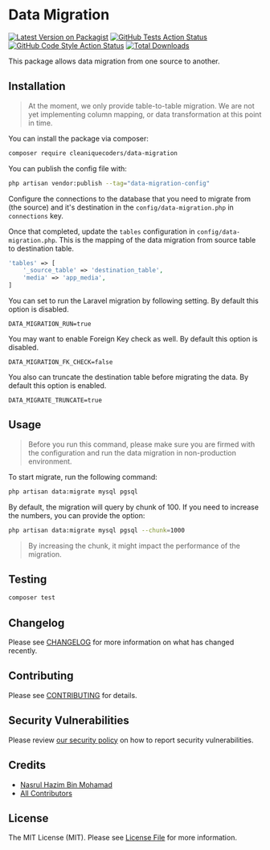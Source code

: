 # Data Migration

[![Latest Version on Packagist](https://img.shields.io/packagist/v/cleaniquecoders/data-migration.svg?style=flat-square)](https://packagist.org/packages/cleaniquecoders/data-migration)
[![GitHub Tests Action Status](https://img.shields.io/github/actions/workflow/status/cleaniquecoders/data-migration/run-tests.yml?branch=main&label=tests&style=flat-square)](https://github.com/cleaniquecoders/data-migration/actions?query=workflow%3Arun-tests+branch%3Amain)
[![GitHub Code Style Action Status](https://img.shields.io/github/actions/workflow/status/cleaniquecoders/data-migration/fix-php-code-style-issues.yml?branch=main&label=code%20style&style=flat-square)](https://github.com/cleaniquecoders/data-migration/actions?query=workflow%3A"Fix+PHP+code+style+issues"+branch%3Amain)
[![Total Downloads](https://img.shields.io/packagist/dt/cleaniquecoders/data-migration.svg?style=flat-square)](https://packagist.org/packages/cleaniquecoders/data-migration)

This package allows data migration from one source to another.

## Installation

> At the moment, we only provide table-to-table migration. We are not yet implementing column mapping, or data transformation at this point in time.

You can install the package via composer:

```bash
composer require cleaniquecoders/data-migration
```

You can publish the config file with:

```bash
php artisan vendor:publish --tag="data-migration-config"
```

Configure the connections to the database that you need to migrate from (the source) and it's destination in the `config/data-migration.php` in `connections` key.

Once that completed, update the `tables` configuration in `config/data-migration.php`. This is the mapping of the data migration from source table to destination table.

```php
'tables' => [
    '_source_table' => 'destination_table',
    'media' => 'app_media',
]
```

You can set to run the Laravel migration by following setting. By default this option is disabled.

```text
DATA_MIGRATION_RUN=true
```

You may want to enable Foreign Key check as well. By default this option is disabled.

```text
DATA_MIGRATION_FK_CHECK=false
```

You also can truncate the destination table before migrating the data. By default this option is enabled.

```text
DATA_MIGRATE_TRUNCATE=true
```

## Usage

> Before you run this command, please make sure you are firmed with the configuration and run the data migration in non-production environment.

To start migrate, run the following command:

```bash
php artisan data:migrate mysql pgsql
```

By default, the migration will query by chunk of 100. If you need to increase the numbers, you can provide the option:

```bash
php artisan data:migrate mysql pgsql --chunk=1000
```

> By increasing the chunk, it might impact the performance of the migration.

## Testing

```bash
composer test
```

## Changelog

Please see [CHANGELOG](CHANGELOG.md) for more information on what has changed recently.

## Contributing

Please see [CONTRIBUTING](CONTRIBUTING.md) for details.

## Security Vulnerabilities

Please review [our security policy](../../security/policy) on how to report security vulnerabilities.

## Credits

- [Nasrul Hazim Bin Mohamad](https://github.com/cleaniquecoders)
- [All Contributors](../../contributors)

## License

The MIT License (MIT). Please see [License File](LICENSE.md) for more information.
